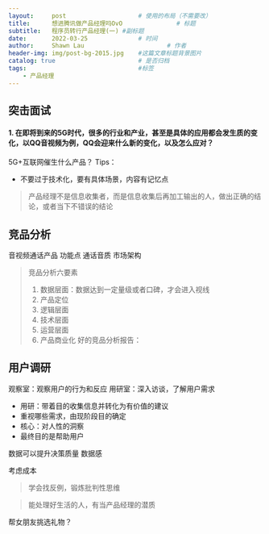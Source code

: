 ```yaml
---
layout:     post   				    # 使用的布局（不需要改）
title:      想进腾讯做产品经理吗OvO 				# 标题 
subtitle:   程序员转行产品经理(一) #副标题
date:       2022-03-25 				# 时间
author:     Shawn Lau						# 作者
header-img: img/post-bg-2015.jpg 	#这篇文章标题背景图片
catalog: true 						# 是否归档
tags:								#标签
    - 产品经理
---
```



## 突击面试
#### 1. 在即将到来的5G时代，很多的行业和产业，甚至是具体的应用都会发生质的变化，以QQ音视频为例，QQ会迎来什么新的变化，以及怎么应对？
5G+互联网催生什么产品？
Tips：
- 不要过于技术化，要有具体场景，内容有记忆点


> 产品经理不是信息收集者，而是信息收集后再加工输出的人，做出正确的结论，或者当下不错误的结论


## 竞品分析
音视频通话产品
功能点
通话音质
市场架构

> 竞品分析六要素
> 1. 数据层面：数据达到一定量级或者口碑，才会进入视线
> 2. 产品定位
> 3. 逻辑层面
> 4. 技术层面
> 5. 运营层面
> 6. 产品商业化
> 好的竞品分析报告：

## 用户调研
观察室：观察用户的行为和反应
用研室：深入访谈，了解用户需求

- 用研：带着目的收集信息并转化为有价值的建议
- 重视哪些需求，由现阶段目的确定
- 核心：对人性的洞察
- 最终目的是帮助用户

数据可以提升决策质量
数据感

考虑成本

> 学会找反例，锻炼批判性思维

> 能处理好生活的人，有当产品经理的潜质

帮女朋友挑选礼物？

